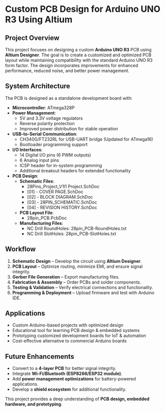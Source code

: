 # Custom PCB Design for Arduino UNO R3 Using Altium

## Project Overview
This project focuses on designing a custom **Arduino UNO R3** PCB using **Altium Designer**. The goal is to create a customized and optimized PCB layout while maintaining compatibility with the standard Arduino UNO R3 form factor. The design incorporates improvements for enhanced performance, reduced noise, and better power management.

## System Architecture
The PCB is designed as a standalone development board with:
- **Microcontroller**: ATmega328P
- **Power Management**:
  - 5V and 3.3V voltage regulators
  - Reverse polarity protection
  - Improved power distribution for stable operation
- **USB-to-Serial Communication**:
  - CH340G/FT232RL for USB-UART bridge (Updated for ATmega16)
  - Bootloader programming support
- **I/O Interfaces**:
  - 14 Digital I/O pins (6 PWM outputs)
  - 6 Analog input pins
  - ICSP header for in-system programming
  - Additional breakout headers for extended functionality
- **PCB Design**:
  - **Schematic Files**:
    - 28Pins_Project_V1I1 Project.SchDoc
    - [01] - COVER PAGE.SchDoc
    - [02] - BLOCK DIAGRAM.SchDoc
    - [03] - 28PIN_SCHEMATIC.SchDoc
    - [04] - REVISION HISTORY.SchDoc
  - **PCB Layout File**:
    - 28pin_PCB.PcbDoc
  - **Manufacturing Files**:
    - NC Drill RoundHoles: 28pin_PCB-RoundHoles.txt
    - NC Drill SlotHoles: 28pin_PCB-SlotHoles.txt

## Workflow
1. **Schematic Design** – Develop the circuit using **Altium Designer**.
2. **PCB Layout** – Optimize routing, minimize EMI, and ensure signal integrity.
3. **Gerber File Generation** – Export manufacturing files.
4. **Fabrication & Assembly** – Order PCBs and solder components.
5. **Testing & Validation** – Verify electrical connections and functionality.
6. **Programming & Deployment** – Upload firmware and test with Arduino IDE.

## Applications
- Custom Arduino-based projects with optimized design
- Educational tool for learning PCB design & embedded systems
- Prototyping customized development boards for IoT & automation
- Cost-effective alternative to commercial Arduino boards

## Future Enhancements
- Convert to a **4-layer PCB** for better signal integrity.
- Integrate **Wi-Fi/Bluetooth (ESP8266/ESP32 module)**.
- Add **power management optimizations** for battery-powered applications.
- Develop a **shield ecosystem** for additional functionality.

This project provides a deep understanding of **PCB design, embedded hardware, and prototyping**.

